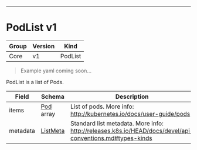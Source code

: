 

-----------
# PodList v1

Group        | Version     | Kind
------------ | ---------- | -----------
Core | v1 | PodList







> Example yaml coming soon...


PodList is a list of Pods.



Field        | Schema     | Description
------------ | ---------- | -----------
items | [Pod](#pod-v1) array | List of pods. More info: http://kubernetes.io/docs/user-guide/pods
metadata | [ListMeta](#listmeta-unversioned) | Standard list metadata. More info: http://releases.k8s.io/HEAD/docs/devel/api-conventions.md#types-kinds






